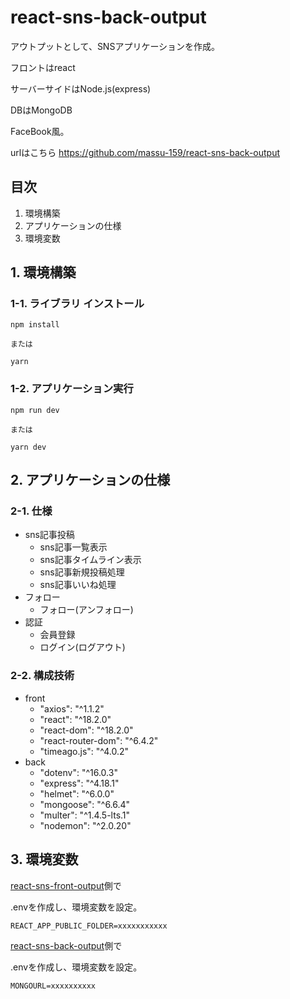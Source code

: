 # react-sns-back-output
アウトプットとして、SNSアプリケーションを作成。

フロントはreact

サーバーサイドはNode.js(express)

DBはMongoDB

FaceBook風。


urlはこちら
https://github.com/massu-159/react-sns-back-output


## 目次
1. 環境構築
2. アプリケーションの仕様
3. 環境変数

## 1. 環境構築

### 1-1. ライブラリ インストール

```
npm install

または

yarn
```

### 1-2. アプリケーション実行

```
npm run dev

または

yarn dev
```

## 2. アプリケーションの仕様

### 2-1. 仕様
- sns記事投稿
  - sns記事一覧表示
  - sns記事タイムライン表示
  - sns記事新規投稿処理
  - sns記事いいね処理
- フォロー
  - フォロー(アンフォロー)
- 認証
  - 会員登録
  - ログイン(ログアウト)


### 2-2. 構成技術
- front
  - "axios": "^1.1.2"
  - "react": "^18.2.0"
  - "react-dom": "^18.2.0"
  - "react-router-dom": "^6.4.2"
  - "timeago.js": "^4.0.2"
- back
  - "dotenv": "^16.0.3"
  - "express": "^4.18.1"
  - "helmet": "^6.0.0"
  - "mongoose": "^6.6.4"
  - "multer": "^1.4.5-lts.1"
  - "nodemon": "^2.0.20"

## 3. 環境変数
[react-sns-front-output](https://github.com/massu-159/react-sns-front-output)側で

.envを作成し、環境変数を設定。
```
REACT_APP_PUBLIC_FOLDER=xxxxxxxxxxx
```

[react-sns-back-output](https://github.com/massu-159/react-sns-back-output)側で

.envを作成し、環境変数を設定。
```
MONGOURL=xxxxxxxxxx
```
